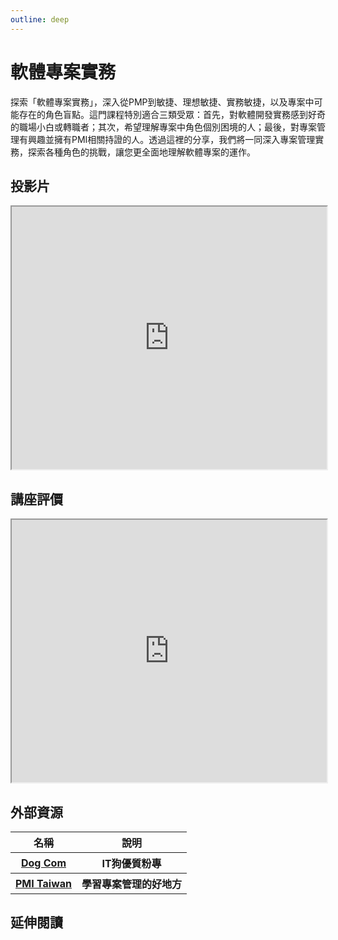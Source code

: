 ```yaml
---
outline: deep
---
```


# 軟體專案實務

探索「軟體專案實務」，深入從PMP到敏捷、理想敏捷、實務敏捷，以及專案中可能存在的角色盲點。這門課程特別適合三類受眾：首先，對軟體開發實務感到好奇的職場小白或轉職者；其次，希望理解專案中角色個別困境的人；最後，對專案管理有興趣並擁有PMI相關持證的人。透過這裡的分享，我們將一同深入專案管理實務，探索各種角色的挑戰，讓您更全面地理解軟體專案的運作。

## 投影片

<iframe
 src="https://docs.google.com/presentation/d/e/2PACX-1vSqT9z3iCbJo3qiO4UcEnwaLhrTXh49Ea4odLtx9hqwK_upOO3kvFvwM0_l6nLf-2pKFqkXMpFxcM9y/embed?start=false&loop=false&delayms=3000"
width="100%" height="420" allowfullscreen="true" mozallowfullscreen="true"
webkitallowfullscreen="true"></iframe>

## 講座評價

<iframe src="https://docs.google.com/spreadsheets/d/e/2PACX-1vSxLBco_B9XCPn9zKnGb9aoOSYP8IRkyqoU2lJhpJdRAAR0WLPs6nEtq0igY65NzlvqcRIMqaegIcPG/pubhtml?widget=true&amp;headers=false" width="100%" height="420" ></iframe>

## 外部資源

<table>
    <thead>
        <tr>
            <th>名稱</th>
            <th>說明</th>
        </tr>
    </thead>
    <tbody>
        <tr>
            <th>
                <a href="https://www.facebook.com/itdogcom" target="_blank">
                   Dog Com
                </a>
            </th>
            <th>IT狗優質粉專</th>
        </tr>
        <tr>
            <th>
                <a href="https://www.pmi.org.tw/?post_type=tribe_events" target="_blank">
                   PMI Taiwan
                </a>
            </th>
            <th>學習專案管理的好地方</th>
        </tr>
    </tbody>
</table>

## 延伸閱讀

<Books :modelValue="bookItems"></Books>

<script setup>
import Books from '../components/books.vue'

const bookItems = [
    {
        id: '11100157020',
        name: '人月神話：軟體專案管理之道',
        desc: `<p>有些書，對於讀者和作者就像是年金一樣，可以年年分紅。《人月神話》就是這樣一本書……年輕的軟體工程師、缺錢的研究生、懶惰的程式設計老手，常問我哪一本電腦書最好：「如果我被困在荒島上，只能帶一本電腦書，應該選哪一本？」這問題很荒謬，但他們堅持要答案。假如你真的被放逐到這樣的小島上，應該陪伴你的是《人月神話》。</p>
`,
    },
    {
        id: '11100671260',
        name: '無瑕的程式碼（番外篇）：專業程式設計師的生存之道',
        desc: `<p>在職場上，不可避免地會被要求趕工、加功能，即便大師也不例外，遇到這些情況，你必須學會Say No，同樣地，你也必須學會Say Yes，只有謹慎地Say Yes，別人才會對你有所尊重，相信你是一位專業人士，如此當你在Say No時，才會更有分量，更能說服對方。</p>

<p>本書作者Bob大叔，Robert C. Martin，是一位軟體大師，也是一位著名作家，其著作《Agile Software Development: Principles, Patterns, and Practices》曾獲得有IT奧斯卡獎之稱──Jolt震撼年度大獎。</p>`
    }
]
</script>
